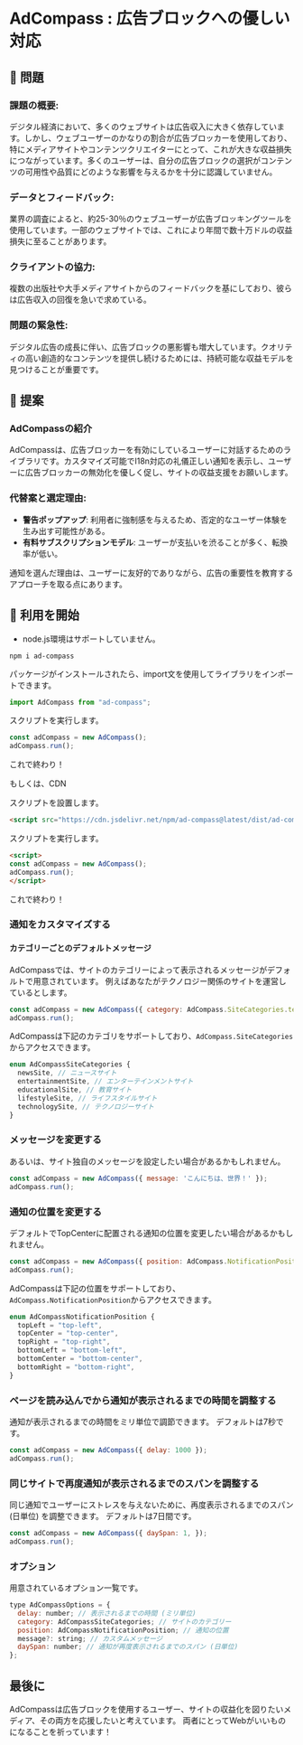 # AdCompass : 広告ブロックへの優しい対応

## 👀 問題

### 課題の概要:

デジタル経済において、多くのウェブサイトは広告収入に大きく依存しています。しかし、ウェブユーザーのかなりの割合が広告ブロッカーを使用しており、特にメディアサイトやコンテンツクリエイターにとって、これが大きな収益損失につながっています。多くのユーザーは、自分の広告ブロックの選択がコンテンツの可用性や品質にどのような影響を与えるかを十分に認識していません。

### データとフィードバック:

業界の調査によると、約25-30％のウェブユーザーが広告ブロッキングツールを使用しています。一部のウェブサイトでは、これにより年間で数十万ドルの収益損失に至ることがあります。

### クライアントの協力:

複数の出版社や大手メディアサイトからのフィードバックを基にしており、彼らは広告収入の回復を急いで求めている。

### 問題の緊急性:

デジタル広告の成長に伴い、広告ブロックの悪影響も増大しています。クオリティの高い創造的なコンテンツを提供し続けるためには、持続可能な収益モデルを見つけることが重要です。

## 💭 提案

### AdCompassの紹介

AdCompassは、広告ブロッカーを有効にしているユーザーに対話するためのライブラリです。カスタマイズ可能でI18n対応の礼儀正しい通知を表示し、ユーザーに広告ブロッカーの無効化を優しく促し、サイトの収益支援をお願いします。

### **代替案と選定理由**:

- **警告ポップアップ**: 利用者に強制感を与えるため、否定的なユーザー体験を生み出す可能性がある。
- **有料サブスクリプションモデル**: ユーザーが支払いを渋ることが多く、転換率が低い。

通知を選んだ理由は、ユーザーに友好的でありながら、広告の重要性を教育するアプローチを取る点にあります。

## 🚀 利用を開始

* node.js環境はサポートしていません。

```
npm i ad-compass
```

パッケージがインストールされたら、import文を使用してライブラリをインポートできます。
```javascript
import AdCompass from "ad-compass";
```

スクリプトを実行します。
```javascript
const adCompass = new AdCompass();
adCompass.run();
```

これで終わり！

もしくは、CDN

スクリプトを設置します。
```html
<script src="https://cdn.jsdelivr.net/npm/ad-compass@latest/dist/ad-compass.umd.js"></script>
```

スクリプトを実行します。
```html
<script>
const adCompass = new AdCompass();
adCompass.run();
</script>
```

これで終わり！

### 通知をカスタマイズする

#### カテゴリーごとのデフォルトメッセージ

AdCompassでは、サイトのカテゴリーによって表示されるメッセージがデフォルトで用意されています。
例えばあなたがテクノロジー関係のサイトを運営しているとします。

```javascript
const adCompass = new AdCompass({ category: AdCompass.SiteCategories.technologySite });
adCompass.run();
```

AdCompassは下記のカテゴリをサポートしており、`AdCompass.SiteCategories`からアクセスできます。

```typescript
enum AdCompassSiteCategories {
  newsSite, // ニュースサイト
  entertainmentSite, // エンターテインメントサイト
  educationalSite, // 教育サイト
  lifestyleSite, // ライフスタイルサイト
  technologySite, // テクノロジーサイト
}
```

### メッセージを変更する

あるいは、サイト独自のメッセージを設定したい場合があるかもしれません。

```javascript
const adCompass = new AdCompass({ message: 'こんにちは、世界！' });
adCompass.run();
```

### 通知の位置を変更する

デフォルトでTopCenterに配置される通知の位置を変更したい場合があるかもしれません。

```javascript
const adCompass = new AdCompass({ position: AdCompass.NotificationPosition.topLeft });
adCompass.run();
```

AdCompassは下記の位置をサポートしており、`AdCompass.NotificationPosition`からアクセスできます。

```typescript
enum AdCompassNotificationPosition {
  topLeft = "top-left",
  topCenter = "top-center",
  topRight = "top-right",
  bottomLeft = "bottom-left",
  bottomCenter = "bottom-center",
  bottomRight = "bottom-right",
}
```

### ページを読み込んでから通知が表示されるまでの時間を調整する

通知が表示されるまでの時間をミリ単位で調節できます。
デフォルトは7秒です。

```javascript
const adCompass = new AdCompass({ delay: 1000 });
adCompass.run();
```

### 同じサイトで再度通知が表示されるまでのスパンを調整する

同じ通知でユーザーにストレスを与えないために、再度表示されるまでのスパン (日単位) を調整できます。
デフォルトは7日間です。

```javascript
const adCompass = new AdCompass({ daySpan: 1, });
adCompass.run();
```

### オプション

用意されているオプション一覧です。

```javascript
type AdCompassOptions = {
  delay: number; // 表示されるまでの時間 (ミリ単位)
  category: AdCompassSiteCategories; // サイトのカテゴリー
  position: AdCompassNotificationPosition; // 通知の位置
  message?: string; // カスタムメッセージ
  daySpan: number; // 通知が再度表示されるまでのスパン (日単位)
};
```

## 最後に

AdCompassは広告ブロックを使用するユーザー、サイトの収益化を図りたいメディア、その両方を応援したいと考えています。
両者にとってWebがいいものになることを祈っています！